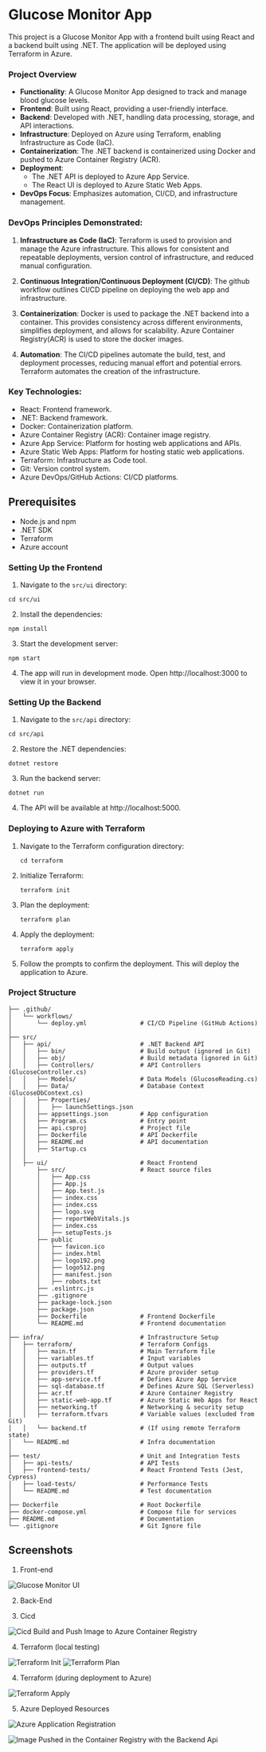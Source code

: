 
# Glucose Monitor App

This project is a Glucose Monitor App with a frontend built using React and a backend built using .NET. The application will be deployed using Terraform in Azure.

### Project Overview
- **Functionality**: A Glucose Monitor App designed to track and manage blood glucose levels.
- **Frontend**: Built using React, providing a user-friendly interface.
- **Backend**: Developed with .NET, handling data processing, storage, and API interactions.
- **Infrastructure**: Deployed on Azure using Terraform, enabling Infrastructure as Code (IaC).
- **Containerization**: The .NET backend is containerized using Docker and pushed to Azure Container Registry (ACR).
- **Deployment**:
  - The .NET API is deployed to Azure App Service.
  - The React UI is deployed to Azure Static Web Apps.
- **DevOps Focus**: Emphasizes automation, CI/CD, and infrastructure management.

### DevOps Principles Demonstrated:
1. **Infrastructure as Code (IaC)**:
Terraform is used to provision and manage the Azure infrastructure. This allows for consistent and repeatable deployments, version control of infrastructure, and reduced manual configuration.

2. **Continuous Integration/Continuous Deployment (CI/CD)**:
The github workflow outlines CI/CD pipeline on deploying the web app and infrastructure.

3. **Containerization**:
Docker is used to package the .NET backend into a container. This provides consistency across different environments, simplifies deployment, and allows for scalability.
Azure Container Registry(ACR) is used to store the docker images.

3. **Automation**:
The CI/CD pipelines automate the build, test, and deployment processes, reducing manual effort and potential errors.
Terraform automates the creation of the infrastructure.

### Key Technologies:

- React: Frontend framework.
- .NET: Backend framework.
- Docker: Containerization platform.
- Azure Container Registry (ACR): Container image registry.
- Azure App Service: Platform for hosting web applications and APIs.
- Azure Static Web Apps: Platform for hosting static web applications.
- Terraform: Infrastructure as Code tool.
- Git: Version control system.
- Azure DevOps/GitHub Actions: CI/CD platforms.


## Prerequisites

- Node.js and npm
- .NET SDK
- Terraform
- Azure account

### Setting Up the Frontend

1. Navigate to the `src/ui` directory:
  ```
  cd src/ui
  ```

2. Install the dependencies:
  ```
  npm install
  ```

3. Start the development server:
  ```
  npm start
  ```
4. The app will run in development mode. Open http://localhost:3000 to view it in your browser.


### Setting Up the Backend
1. Navigate to the `src/api` directory:
  ```
  cd src/api
  ```

2. Restore the .NET dependencies:
  ```
  dotnet restore
  ```

3. Run the backend server:
  ```
  dotnet run
  ```

4. The API will be available at http://localhost:5000.

### Deploying to Azure with Terraform
1. Navigate to the Terraform configuration directory:
   ```
   cd terraform
   ```
2. Initialize Terraform:
   ```
   terraform init
   ```

3. Plan the deployment:
   ```
   terraform plan
   ```

4. Apply the deployment:
   ```
   terraform apply
   ```

5. Follow the prompts to confirm the deployment. This will deploy the application to Azure.

### Project Structure
```
├── .github/
│   └── workflows/
│       └── deploy.yml               # CI/CD Pipeline (GitHub Actions)
│
├── src/
│   ├── api/                         # .NET Backend API
│   │   ├── bin/                     # Build output (ignored in Git)
│   │   ├── obj/                     # Build metadata (ignored in Git)
│   │   ├── Controllers/             # API Controllers (GlucoseController.cs)
│   │   ├── Models/                  # Data Models (GlucoseReading.cs)
│   │   ├── Data/                    # Database Context (GlucoseDbContext.cs)
│   │   ├── Properties/
│   │   │   ├── launchSettings.json
│   │   ├── appsettings.json         # App configuration
│   │   ├── Program.cs               # Entry point
│   │   ├── api.csproj               # Project file
│   │   ├── Dockerfile               # API Dockerfile
│   │   ├── README.md                # API documentation
│   │   ├── Startup.cs
│   │
│   ├── ui/                          # React Frontend
│       ├── src/                     # React source files
│       │   ├── App.css
│       │   ├── App.js
│       │   ├── App.test.js
│       │   ├── index.css
│       │   ├── index.css
│       │   ├── logo.svg
│       │   ├── reportWebVitals.js
│       │   ├── index.css
│       │   ├── setupTests.js
│       ├── public
│       │   ├── favicon.ico
│       │   ├── index.html
│       │   ├── logo192.png
│       │   ├── logo512.png
│       │   ├── manifest.json
│       │   ├── robots.txt
│       ├── .eslintrc.js
│       ├── .gitignore
│       ├── package-lock.json
│       ├── package.json
│       ├── Dockerfile               # Frontend Dockerfile
│       └── README.md                # Frontend documentation
│
├── infra/                           # Infrastructure Setup
│   ├── terraform/                   # Terraform Configs
│   │   ├── main.tf                  # Main Terraform file
│   │   ├── variables.tf             # Input variables
│   │   ├── outputs.tf               # Output values
│   │   ├── providers.tf             # Azure provider setup
│   │   ├── app-service.tf           # Defines Azure App Service
│   │   ├── sql-database.tf          # Defines Azure SQL (Serverless)
│   │   ├── acr.tf                   # Azure Container Registry
│   │   ├── static-web-app.tf        # Azure Static Web Apps for React
│   │   ├── networking.tf            # Networking & security setup
│   │   ├── terraform.tfvars         # Variable values (excluded from Git)
│   │   └── backend.tf               # (If using remote Terraform state)
│   └── README.md                    # Infra documentation
│
├── test/                            # Unit and Integration Tests
│   ├── api-tests/                   # API Tests
│   ├── frontend-tests/              # React Frontend Tests (Jest, Cypress)
│   ├── load-tests/                  # Performance Tests
│   └── README.md                    # Test documentation
│
├── Dockerfile                       # Root Dockerfile
├── docker-compose.yml               # Compose file for services
├── README.md                        # Documentation
└── .gitignore                       # Git Ignore file

```
## Screenshots
1. Front-end

![Glucose Monitor UI](https://github.com/clarizalooktech/glucose-monitor-app-with-dotnet-azure/blob/main/assets/front-end.png)

2. Back-End

3. Cicd

![Cicd Build and Push Image to Azure Container Registry](https://github.com/clarizalooktech/glucose-monitor-app-with-dotnet-azure/blob/main/assets/cicd-build-and-push-image.PNG)

4. Terraform (local testing)

![Terraform Init](https://github.com/clarizalooktech/glucose-monitor-app-with-dotnet-azure/blob/main/assets/terraform-init-successful.png)
![Terraform Plan](https://github.com/clarizalooktech/glucose-monitor-app-with-dotnet-azure/blob/main/assets/terraform-plan-successful.png)

4. Terraform (during deployment to Azure)

![Terraform Apply](https://github.com/clarizalooktech/glucose-monitor-app-with-dotnet-azure/blob/main/assets/cicd-terraform-apply.png)

5. Azure Deployed Resources

![Azure Application Registration](https://github.com/clarizalooktech/glucose-monitor-app-with-dotnet-azure/blob/main/assets/Azure-Application-Registration.png)

![Image Pushed in the Container Registry with the Backend Api](https://github.com/clarizalooktech/glucose-monitor-app-with-dotnet-azure/blob/main/assets/After-docker-push-image-in-Acr-Container-Registry.png)


